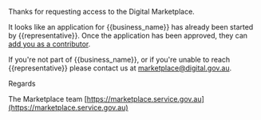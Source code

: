Thanks for requesting access to the Digital Marketplace.

It looks like an application for {{business_name}} has already been started by {{representative}}. Once the application has been approved, they can [add you as a contributor](https://marketplace.service.gov.au/sellers-guide#contributor).

If you're not part of {{business_name}}, or if you're unable to reach {{representative}} please contact us at [marketplace@digital.gov.au](mailto:marketplace@digital.gov.au).

Regards

The Marketplace team
[https://marketplace.service.gov.au](https://marketplace.service.gov.au)
